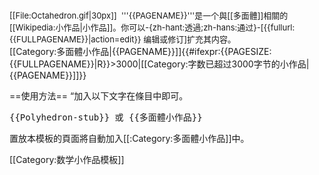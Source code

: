 <div class="notice metadata" id="stub" style="font-size: small;">[[File:Octahedron.gif|30px]]&nbsp;&nbsp;'''{{PAGENAME}}'''是一个與[[多面體]]相關的[[Wikipedia:小作品|小作品]]。你可以-{zh-hant:透過;zh-hans:通过}-<span class="plainlinks">[{{fullurl:{{FULLPAGENAME}}|action=edit}} 编辑或修订]</span>扩充其内容。</div><includeonly>[[Category:多面體小作品|{{PAGENAME}}]]{{#ifexpr:{{PAGESIZE:{{FULLPAGENAME}}|R}}>3000|[[Category:字数已超过3000字节的小作品|{{PAGENAME}}]]}}</includeonly><noinclude>

==使用方法==
“加入以下文字在條目中即可。
<pre>{{Polyhedron-stub}} 或 {{多面體小作品}}</pre>

置放本模板的頁面將自動加入[[:Category:多面體小作品]]中。

[[Category:数学小作品模板]]

</noinclude>